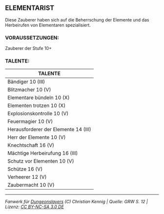 ## ELEMENTARIST

Diese Zauberer haben sich auf die Beherrschung der Elemente und das Herbeirufen von Elementaren spezialisiert.

### VORAUSSETZUNGEN:

Zauberer der Stufe 10+

### TALENTE:

| TALENTE                              |
| ------------------------------------ |
| Bändiger 10 (III)                    |
| Blitzmacher 10 (V)                   |
| Elementare bündeln 10 (X)            |
| Elementen trotzen 10 (X)             |
| Explosionskontrolle 10 (V)           |
| Feuermagier 10 (V)                   |
| Herausforderer der Elemente 14 (III) |
| Herr der Elemente 10 (V)             |
| Knechtschaft 16 (V)                  |
| Mächtige Herbeirufung 16 (III)       |
| Schutz vor Elementen 10 (V)          |
| Schütze 16 (V)                       |
| Verheerer 12 (V)                     |
| Zaubermacht 10 (V)                   |

---

_Fanwerk für [Dungeonslayers](https://www.dungeonslayers.net/) (C) Christian Kennig | Quelle: GRW S. 12 | Lizenz: [CC BY-NC-SA 3.0 DE](https://creativecommons.org/licenses/by-nc-sa/3.0/de/)_
